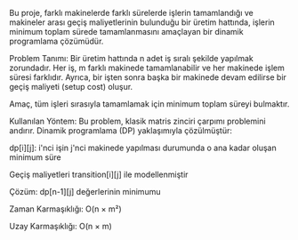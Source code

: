 Bu proje, farklı makinelerde farklı sürelerde işlerin tamamlandığı ve makineler arası geçiş maliyetlerinin bulunduğu bir üretim hattında, işlerin minimum toplam sürede tamamlanmasını amaçlayan bir dinamik programlama çözümüdür.

Problem Tanımı:
Bir üretim hattında n adet iş sıralı şekilde yapılmak zorundadır.
Her iş, m farklı makinede tamamlanabilir ve her makinede işlem süresi farklıdır.
Ayrıca, bir işten sonra başka bir makinede devam edilirse bir geçiş maliyeti (setup cost) oluşur.

Amaç, tüm işleri sırasıyla tamamlamak için minimum toplam süreyi bulmaktır.

Kullanılan Yöntem:
Bu problem, klasik matris zinciri çarpımı problemini andırır.
Dinamik programlama (DP) yaklaşımıyla çözülmüştür:

dp[i][j]: i'nci işin j'nci makinede yapılması durumunda o ana kadar oluşan minimum süre

Geçiş maliyetleri transition[i][j] ile modellenmiştir

Çözüm: dp[n-1][j] değerlerinin minimumu

Zaman Karmaşıklığı: O(n × m²) 



Uzay Karmaşıklığı: O(n × m)
